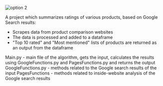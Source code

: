 
![option 2](https://github.com/tomerfried/CompareSum-/assets/68680809/ad056be4-7a03-40df-8915-9ba6ce78550e)

A project which summarizes ratings of various products, based on Google Search results:

- Scrapes data from product comparison websites
- The data is processed and added to a dataframe
- "Top 10 rated" and "Most mentioned" lists of products are returned as an output from the dataframe

Main.py - main file of the algorithm, gets the input, calculates the results using GoogleFunctions.py and PagesFunctions.py and returns the output
GoogleFunctions.py - methods related to the Google search results of the input
PagesFunctions - methods related to inside-website analysis of the Google search results
